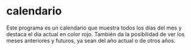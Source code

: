 # calendario
Este programa es un calendario que muestra todos los días del mes y destaca el día actual en color rojo. También da la posibilidad de ver los meses anteriores y futuros, ya sean del año actual o de otros años.
